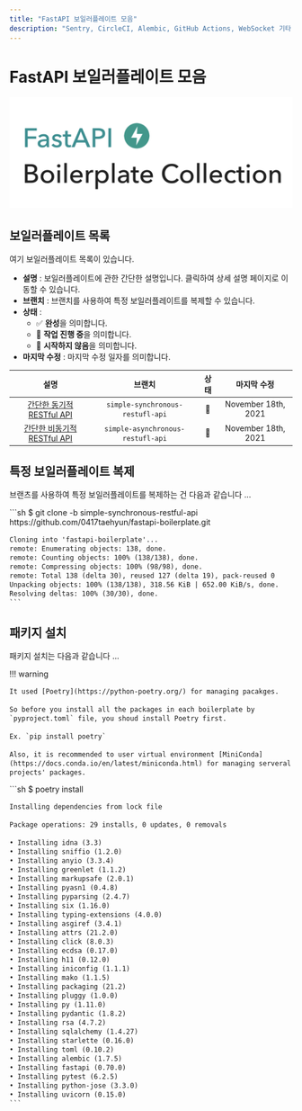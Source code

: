 ```yaml
---
title: "FastAPI 보일러플레이트 모음"
description: "Sentry, CircleCI, Alembic, GitHub Actions, WebSocket 기타 등등을 사용한 FastAPI 보일러플레이트 목록."
---
```


# FastAPI 보일러플레이트 모음

<a href="https://github.com/0417taehyun/fastapi-boilerplate" target="_blank"><img src="/images/background.png" /></a>

## 보일러플레이트 목록

여기 보일러플레이트 목록이 있습니다.

* **설명** : 보일러플레이트에 관한 간단한 설명입니다. 클릭하여 상세 설명 페이지로 이동할 수 있습니다.
* **브랜치** : 브랜치를 사용하여 특정 보일러플레이트를 복제할 수 있습니다.
* **상태** :
    * :white_check_mark: **완성**을 의미합니다.
    * :construction: **작업 진행 중**을 의미합니다.
    * :see_no_evil: **시작하지 않음**을 의미합니다.
* **마지막 수정** : 마지막 수정 일자를 의미합니다.

|설명|브랜치|상태|마지막 수정|
|:--------:|:-----:|:----:|:----------:|
|[간단한 동기적 RESTful API](simple-synchronous-restful-api.md)|`simple-synchronous-restufl-api`|:construction:|November 18th, 2021|
|[간단한 비동기적 RESTful API](simple-asynchronous-restful-api.md)|`simple-asynchronous-restufl-api`|:construction:|November 18th, 2021|

## 특정 보일러플레이트 복제

브랜츠를 사용하여 특정 보일러플레이트를 복제하는 건 다음과 같습니다 ...  

<div class="termy">
    ```sh
    $ git clone -b simple-synchronous-restful-api https://github.com/0417taehyun/fastapi-boilerplate.git

    Cloning into 'fastapi-boilerplate'...
    remote: Enumerating objects: 138, done.
    remote: Counting objects: 100% (138/138), done.
    remote: Compressing objects: 100% (98/98), done.
    remote: Total 138 (delta 30), reused 127 (delta 19), pack-reused 0
    Unpacking objects: 100% (138/138), 318.56 KiB | 652.00 KiB/s, done.
    Resolving deltas: 100% (30/30), done.
    ```
</div>

## 패키지 설치

패키지 설치는 다음과 같습니다 ...  

!!! warning

    It used [Poetry](https://python-poetry.org/) for managing pacakges.

    So before you install all the packages in each boilerplate by `pyproject.toml` file, you shoud install Poetry first.

    Ex. `pip install poetry`

    Also, it is recommended to user virtual environment [MiniConda](https://docs.conda.io/en/latest/miniconda.html) for managing serveral projects' packages.

<div class="termy">
    ```sh
    $ poetry install

    Installing dependencies from lock file

    Package operations: 29 installs, 0 updates, 0 removals

    • Installing idna (3.3)
    • Installing sniffio (1.2.0)
    • Installing anyio (3.3.4)
    • Installing greenlet (1.1.2)
    • Installing markupsafe (2.0.1)
    • Installing pyasn1 (0.4.8)
    • Installing pyparsing (2.4.7)
    • Installing six (1.16.0)
    • Installing typing-extensions (4.0.0)
    • Installing asgiref (3.4.1)
    • Installing attrs (21.2.0)
    • Installing click (8.0.3)
    • Installing ecdsa (0.17.0)
    • Installing h11 (0.12.0)
    • Installing iniconfig (1.1.1)
    • Installing mako (1.1.5)
    • Installing packaging (21.2)
    • Installing pluggy (1.0.0)
    • Installing py (1.11.0)
    • Installing pydantic (1.8.2)
    • Installing rsa (4.7.2)
    • Installing sqlalchemy (1.4.27)
    • Installing starlette (0.16.0)
    • Installing toml (0.10.2)
    • Installing alembic (1.7.5)
    • Installing fastapi (0.70.0)
    • Installing pytest (6.2.5)
    • Installing python-jose (3.3.0)
    • Installing uvicorn (0.15.0)
    ```
</div>